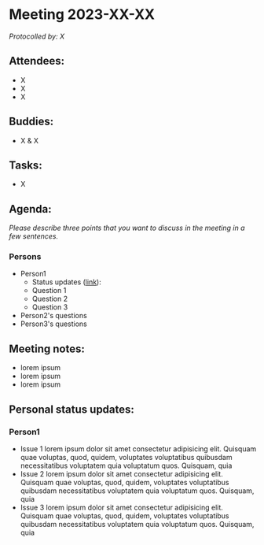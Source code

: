 # Meeting 2023-XX-XX

_Protocolled by: X_

## Attendees:

-   X
-   X
-   X

## Buddies:

-   X & X

## Tasks:

-   X

## Agenda:

_Please describe three points that you want to discuss in the meeting in a few sentences._

### Persons

-   Person1
    -   Status updates ([link](#person1)):
    -   Question 1
    -   Question 2
    -   Question 3
-   Person2's questions
-   Person3's questions

## Meeting notes:

-   lorem ipsum
-   lorem ipsum
-   lorem ipsum

## Personal status updates:

### Person1

-   Issue 1
    lorem ipsum dolor sit amet consectetur adipisicing elit. Quisquam quae voluptas, quod, quidem, voluptates voluptatibus quibusdam necessitatibus voluptatem quia voluptatum quos. Quisquam, quia
-   Issue 2
    lorem ipsum dolor sit amet consectetur adipisicing elit. Quisquam quae voluptas, quod, quidem, voluptates voluptatibus quibusdam necessitatibus voluptatem quia voluptatum quos. Quisquam, quia
-   Issue 3
    lorem ipsum dolor sit amet consectetur adipisicing elit. Quisquam quae voluptas, quod, quidem, voluptates voluptatibus quibusdam necessitatibus voluptatem quia voluptatum quos. Quisquam, quia
